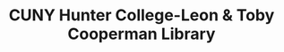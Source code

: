 ---
layout: repo
title: "CUNY Hunter College-Leon & Toby Cooperman Library"
id: 21715
permalink: repos/21715/
---